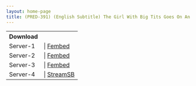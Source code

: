 ```yaml
---
layout: home-page
title: (PRED-391) (English Subtitle) The Girl With Big Tits Goes On An Undercover Investigation. Her Sense Of Mission Fights With Her Aphrodisiac-Assisted Creampie Sex Resulting In… Yuzuriha Kaede
---
```


<table><tbody>
<tr>
<th>Download</th>
</tr>
<tr>
<td>Server-1</td>
<td>| <a href="https://javpoll.com/f/y1008ced7qeyr5n" target="_blank">Fembed</a></td>
</tr>
<tr>
<td>Server-2</td>
<td>| <a href="https://javhdfree.icu/f/l0em2hn8wd684np" target="_blank">Fembed</a></td>
</tr>
<tr>
<td>Server-3</td>
<td>| <a href="https://javenglish.me/f/mn6e8t503dw74n4" target="_blank">Fembed</a></td>
</tr>
<tr>
<td>Server-4</td>
<td>| <a href="https://sbthe.com/d/hwtxvuy8quxl.html" target="_blank">StreamSB</a></td>
</tr>
</tbody></table>
